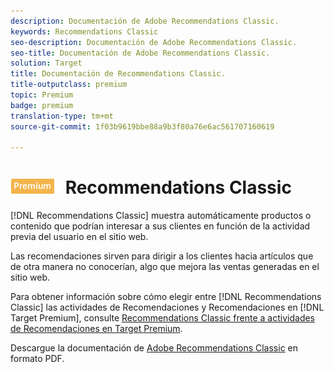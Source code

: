 ```yaml
---
description: Documentación de Adobe Recommendations Classic.
keywords: Recommendations Classic
seo-description: Documentación de Adobe Recommendations Classic.
seo-title: Documentación de Adobe Recommendations Classic.
solution: Target
title: Documentación de Recommendations Classic.
title-outputclass: premium
topic: Premium
badge: premium
translation-type: tm+mt
source-git-commit: 1f03b9619bbe88a9b3f80a76e6ac561707160619

---
```



# ![Documentación de PREMIUM](/help/assets/premium.png) Recommendations Classic

[!DNL Recommendations Classic] muestra automáticamente productos o contenido que podrían interesar a sus clientes en función de la actividad previa del usuario en el sitio web.

Las recomendaciones sirven para dirigir a los clientes hacia artículos que de otra manera no conocerían, algo que mejora las ventas generadas en el sitio web.

Para obtener información sobre cómo elegir entre [!DNL Recommendations Classic] las actividades de Recomendaciones y Recomendaciones en [!DNL Target Premium], consulte [Recommendations Classic frente a actividades de Recomendaciones en Target Premium](/help/c-recommendations/c-recommendations-faq/recommendations-classic-versus-recommendations-activities-target-premium.md).

Descargue la documentación de [Adobe Recommendations Classic](/help/assets/adobe-recommendations-classic.pdf) en formato PDF.